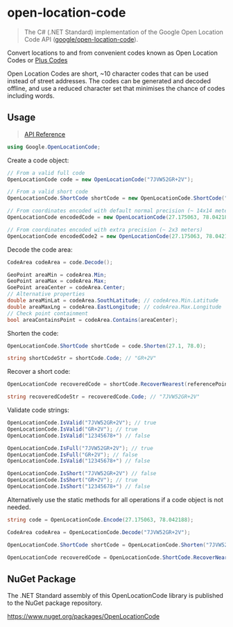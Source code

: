 # open-location-code

> The C# (.NET Standard) implementation of the Google Open Location Code API ([google/open-location-code](https://github.com/google/open-location-code)).

Convert locations to and from convenient codes known as Open Location Codes or [Plus Codes](https://plus.codes/)

Open Location Codes are short, ~10 character codes that can be used instead of street addresses. The codes can be generated and decoded offline, and use a reduced character set that minimises the chance of codes including words.

## Usage

> [API Reference](https://github.com/JonMcPherson/open-location-code/wiki)

```csharp
using Google.OpenLocationCode;
```

Create a code object:
```csharp
// From a valid full code
OpenLocationCode code = new OpenLocationCode("7JVW52GR+2V");

// From a valid short code
OpenLocationCode.ShortCode shortCode = new OpenLocationCode.ShortCode("52GR+2V");

// From coordinates encoded with default normal precision (~ 14x14 meters)
OpenLocationCode encodedCode = new OpenLocationCode(27.175063, 78.042188);

// From coordinates encoded with extra precision (~ 2x3 meters)
OpenLocationCode encodedCode2 = new OpenLocationCode(27.175063, 78.042188, CodePrecisionExtra);
```

Decode the code area:
```csharp
CodeArea codeArea = code.Decode();

GeoPoint areaMin = codeArea.Min;
GeoPoint areaMax = codeArea.Max;
GoePoint areaCenter = codeArea.Center;
// Alternative properties
double areaMinLat = codeArea.SouthLatitude; // codeArea.Min.Latitude
double areaMaxLng = codeArea.EastLongitude; // codeArea.Max.Longitude
// Check point containment
bool areaContainsPoint = codeArea.Contains(areaCenter);
```

Shorten the code:
```csharp
OpenLocationCode.ShortCode shortCode = code.Shorten(27.1, 78.0);

string shortCodeStr = shortCode.Code; // "GR+2V"
```

Recover a short code:
```csharp
OpenLocationCode recoveredCode = shortCode.RecoverNearest(referencePoint);

string recoveredCodeStr = recoveredCode.Code; // "7JVW52GR+2V"
```

Validate code strings:
```csharp
OpenLocationCode.IsValid("7JVW52GR+2V"); // true
OpenLocationCode.IsValid("GR+2V"); // true
OpenLocationCode.IsValid("12345678+") // false

OpenLocationCode.IsFull("7JVW52GR+2V"); // true
OpenLocationCode.IsFull("GR+2V"); // false
OpenLocationCode.IsValid("12345678+") // false

OpenLocationCode.IsShort("7JVW52GR+2V") // false
OpenLocationCode.IsShort("GR+2V"); // true
OpenLocationCode.IsShort("12345678+") // false
```

Alternatively use the static methods for all operations if a code object is not needed.
```csharp
string code = OpenLocationCode.Encode(27.175063, 78.042188);

CodeArea codeArea = OpenLocationCode.Decode("7JVW52GR+2V");

OpenLocationCode.ShortCode shortCode = OpenLocationCode.Shorten("7JVW52GR+2V", 27.1, 78.0);

OpenLocationCode recoveredCode = OpenLocationCode.ShortCode.RecoverNearest("52GR+2V", 27.1, 78.0)
```

## NuGet Package

The .NET Standard assembly of this OpenLocationCode library is published to the NuGet package repository.

https://www.nuget.org/packages/OpenLocationCode
